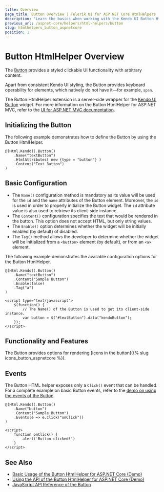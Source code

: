 ```yaml
---
title: Overview
page_title: Button Overview | Telerik UI for ASP.NET Core HtmlHelpers
description: "Learn the basics when working with the Kendo UI Button HtmlHelper for ASP.NET Core (MVC 6 or ASP.NET Core MVC)."
previous_url: /aspnet-core/helpers/html-helpers/button
slug: htmlhelpers_button_aspnetcore
position: 1
---
```


# Button HtmlHelper Overview

The [Button](http://docs.telerik.com/kendo-ui/controls/navigation/button/overview) provides a styled clickable UI functionality with arbitrary content.

Apart from consistent Kendo UI styling, the Button provides keyboard operability for elements, which natively do not have it&mdash;for example, `span`.

The Button HtmlHelper extension is a server-side wrapper for the [Kendo UI Button](http://demos.telerik.com/kendo-ui/button/index) widget. For more information on the Button HtmlHelper for ASP.NET MVC, refer to the [UI for ASP.NET MVC documentation](https://docs.telerik.com/aspnet-mvc/helpers/button/overview).

## Initializing the Button

The following example demonstrates how to define the Button by using the Button HtmlHelper.

```
@(Html.Kendo().Button()
    .Name("textButton")
    .HtmlAttributes( new {type = "button"} )
    .Content("Text Button")
)
```

## Basic Configuration

* The `Name()` configuration method is mandatory as its value will be used for the `id` and the `name` attributes of the Button element. Moreover, the `id` is used in order to properly initialize the Button widget. The `id` attribute value is also used to retrieve its client-side instance.
* The `Content()` configuration specifies the text that would be rendered in the button. This option does not accept HTML, but only string values.
* The `Enable()` option determines whether the widget will be initially enabled (by default) of disabled.
* The `Tag()` method allows the developer to determine whether the widget will be initialized from a `<button>` element (by default), or from an `<a>` element.

The following example demonstrates the available configuration options for the Button HtmlHelper.

```
@(Html.Kendo().Button()
	.Name("textButton")
	.Content("Sample Button")
	.Enable(false)
	.Tag("a")
)

<script type="text/javascript">
    $(function() {
        // The Name() of the Button is used to get its client-side instance.
        var button = $("#textButton").data("kendoButton");
    });
</script>
```

## Functionality and Features

The Button provides options for rendering [icons in the button]({% slug icons_button_aspnetcore %}).

## Events

The Button HTML helper exposes only a `Click()` event that can be handled. For a complete example on basic Button events, refer to the [demo on using the events of the Button](https://demos.telerik.com/aspnet-core/button/events).

```
@(Html.Kendo().Button()
	.Name("button")
	.Content("Sample Button")
	.Events(e => e.Click("onClick"))
)

<script>
	function onClick() {
		alert('Button clicked!')
	}
</script>
```

## See Also

* [Basic Usage of the Button HtmlHelper for ASP.NET Core (Demo)](https://demos.telerik.com/aspnet-core/button/index)
* [Using the API of the Button HtmlHelper for ASP.NET Core (Demo)](https://demos.telerik.com/aspnet-core/button/api)
* [JavaScript API Reference of the Button](http://docs.telerik.com/kendo-ui/api/javascript/ui/button)
